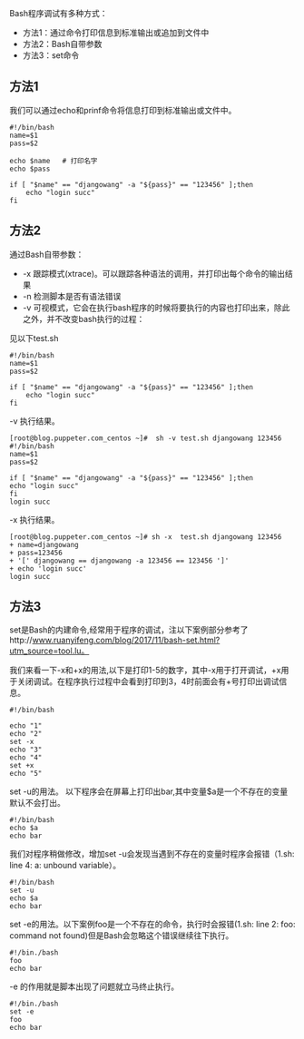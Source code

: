 Bash程序调试有多种方式：
* 方法1：通过命令打印信息到标准输出或追加到文件中
* 方法2：Bash自带参数
* 方法3：set命令


## 方法1
我们可以通过echo和prinf命令将信息打印到标准输出或文件中。
```
#!/bin/bash
name=$1
pass=$2

echo $name   # 打印名字
echo $pass 

if [ "$name" == "djangowang" -a "${pass}" == "123456" ];then
    echo "login succ"
fi

```
  

## 方法2
通过Bash自带参数：
* -x 跟踪模式(xtrace)。可以跟踪各种语法的调用，并打印出每个命令的输出结果
* -n 检测脚本是否有语法错误
* -v 可视模式，它会在执行bash程序的时候将要执行的内容也打印出来，除此之外，并不改变bash执行的过程：

见以下test.sh
```
#!/bin/bash
name=$1
pass=$2

if [ "$name" == "djangowang" -a "${pass}" == "123456" ];then
    echo "login succ"
fi

```

-v 执行结果。
```
[root@blog.puppeter.com_centos ~]#  sh -v test.sh djangowang 123456
#!/bin/bash
name=$1
pass=$2

if [ "$name" == "djangowang" -a "${pass}" == "123456" ];then
echo "login succ"
fi
login succ
```

-x 执行结果。
```
[root@blog.puppeter.com_centos ~]# sh -x  test.sh djangowang 123456
+ name=djangowang
+ pass=123456
+ '[' djangowang == djangowang -a 123456 == 123456 ']'
+ echo 'login succ'
login succ
```

## 方法3
set是Bash的内建命令,经常用于程序的调试，注以下案例部分参考了http://www.ruanyifeng.com/blog/2017/11/bash-set.html?utm_source=tool.lu。

我们来看一下-x和+x的用法,以下是打印1-5的数字，其中-x用于打开调试，+x用于关闭调试。在程序执行过程中会看到打印到3，4时前面会有+号打印出调试信息。
```
#!/bin/bash

echo "1"
echo "2"
set -x
echo "3"
echo "4"
set +x
echo "5"
```

set -u的用法。 以下程序会在屏幕上打印出bar,其中变量$a是一个不存在的变量默认不会打出。
```
#!/bin/bash
echo $a
echo bar
```
我们对程序稍做修改，增加set -u会发现当遇到不存在的变量时程序会报错（1.sh: line 4: a: unbound variable）。
```
#!/bin/bash
set -u
echo $a
echo bar
```

set -e的用法。以下案例foo是一个不存在的命令，执行时会报错(1.sh: line 2: foo: command not found)但是Bash会忽略这个错误继续往下执行。

```
#!/bin./bash
foo
echo bar
```
-e 的作用就是脚本出现了问题就立马终止执行。
```
#!/bin./bash
set -e 
foo
echo bar
```

